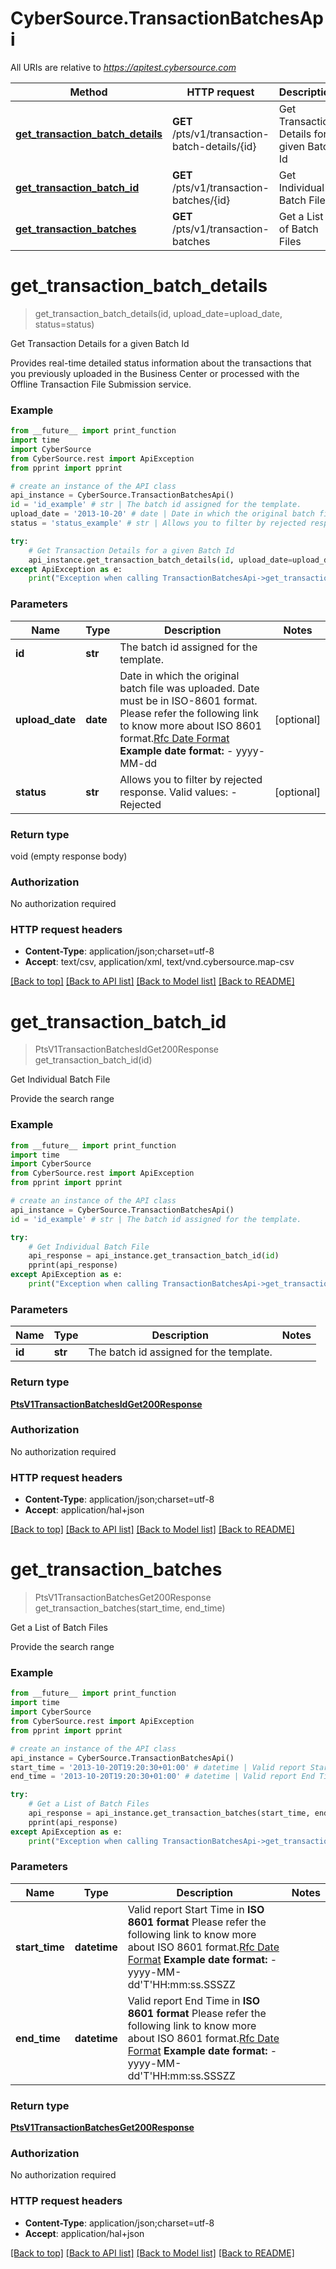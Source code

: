 # CyberSource.TransactionBatchesApi

All URIs are relative to *https://apitest.cybersource.com*

Method | HTTP request | Description
------------- | ------------- | -------------
[**get_transaction_batch_details**](TransactionBatchesApi.md#get_transaction_batch_details) | **GET** /pts/v1/transaction-batch-details/{id} | Get Transaction Details for a given Batch Id
[**get_transaction_batch_id**](TransactionBatchesApi.md#get_transaction_batch_id) | **GET** /pts/v1/transaction-batches/{id} | Get Individual Batch File
[**get_transaction_batches**](TransactionBatchesApi.md#get_transaction_batches) | **GET** /pts/v1/transaction-batches | Get a List of Batch Files


# **get_transaction_batch_details**
> get_transaction_batch_details(id, upload_date=upload_date, status=status)

Get Transaction Details for a given Batch Id

Provides real-time detailed status information about the transactions that you previously uploaded in the Business Center or processed with the Offline Transaction File Submission service. 

### Example 
```python
from __future__ import print_function
import time
import CyberSource
from CyberSource.rest import ApiException
from pprint import pprint

# create an instance of the API class
api_instance = CyberSource.TransactionBatchesApi()
id = 'id_example' # str | The batch id assigned for the template.
upload_date = '2013-10-20' # date | Date in which the original batch file was uploaded. Date must be in ISO-8601 format. Please refer the following link to know more about ISO 8601 format.[Rfc Date Format](https://xml2rfc.tools.ietf.org/public/rfc/html/rfc3339.html#anchor14) **Example date format:**  - yyyy-MM-dd  (optional)
status = 'status_example' # str | Allows you to filter by rejected response.  Valid values: - Rejected  (optional)

try: 
    # Get Transaction Details for a given Batch Id
    api_instance.get_transaction_batch_details(id, upload_date=upload_date, status=status)
except ApiException as e:
    print("Exception when calling TransactionBatchesApi->get_transaction_batch_details: %s\n" % e)
```

### Parameters

Name | Type | Description  | Notes
------------- | ------------- | ------------- | -------------
 **id** | **str**| The batch id assigned for the template. | 
 **upload_date** | **date**| Date in which the original batch file was uploaded. Date must be in ISO-8601 format. Please refer the following link to know more about ISO 8601 format.[Rfc Date Format](https://xml2rfc.tools.ietf.org/public/rfc/html/rfc3339.html#anchor14) **Example date format:**  - yyyy-MM-dd  | [optional] 
 **status** | **str**| Allows you to filter by rejected response.  Valid values: - Rejected  | [optional] 

### Return type

void (empty response body)

### Authorization

No authorization required

### HTTP request headers

 - **Content-Type**: application/json;charset=utf-8
 - **Accept**: text/csv, application/xml, text/vnd.cybersource.map-csv

[[Back to top]](#) [[Back to API list]](../README.md#documentation-for-api-endpoints) [[Back to Model list]](../README.md#documentation-for-models) [[Back to README]](../README.md)

# **get_transaction_batch_id**
> PtsV1TransactionBatchesIdGet200Response get_transaction_batch_id(id)

Get Individual Batch File

Provide the search range

### Example 
```python
from __future__ import print_function
import time
import CyberSource
from CyberSource.rest import ApiException
from pprint import pprint

# create an instance of the API class
api_instance = CyberSource.TransactionBatchesApi()
id = 'id_example' # str | The batch id assigned for the template.

try: 
    # Get Individual Batch File
    api_response = api_instance.get_transaction_batch_id(id)
    pprint(api_response)
except ApiException as e:
    print("Exception when calling TransactionBatchesApi->get_transaction_batch_id: %s\n" % e)
```

### Parameters

Name | Type | Description  | Notes
------------- | ------------- | ------------- | -------------
 **id** | **str**| The batch id assigned for the template. | 

### Return type

[**PtsV1TransactionBatchesIdGet200Response**](PtsV1TransactionBatchesIdGet200Response.md)

### Authorization

No authorization required

### HTTP request headers

 - **Content-Type**: application/json;charset=utf-8
 - **Accept**: application/hal+json

[[Back to top]](#) [[Back to API list]](../README.md#documentation-for-api-endpoints) [[Back to Model list]](../README.md#documentation-for-models) [[Back to README]](../README.md)

# **get_transaction_batches**
> PtsV1TransactionBatchesGet200Response get_transaction_batches(start_time, end_time)

Get a List of Batch Files

Provide the search range

### Example 
```python
from __future__ import print_function
import time
import CyberSource
from CyberSource.rest import ApiException
from pprint import pprint

# create an instance of the API class
api_instance = CyberSource.TransactionBatchesApi()
start_time = '2013-10-20T19:20:30+01:00' # datetime | Valid report Start Time in **ISO 8601 format** Please refer the following link to know more about ISO 8601 format.[Rfc Date Format](https://xml2rfc.tools.ietf.org/public/rfc/html/rfc3339.html#anchor14)   **Example date format:**   - yyyy-MM-dd'T'HH:mm:ss.SSSZZ 
end_time = '2013-10-20T19:20:30+01:00' # datetime | Valid report End Time in **ISO 8601 format** Please refer the following link to know more about ISO 8601 format.[Rfc Date Format](https://xml2rfc.tools.ietf.org/public/rfc/html/rfc3339.html#anchor14)   **Example date format:**   - yyyy-MM-dd'T'HH:mm:ss.SSSZZ 

try: 
    # Get a List of Batch Files
    api_response = api_instance.get_transaction_batches(start_time, end_time)
    pprint(api_response)
except ApiException as e:
    print("Exception when calling TransactionBatchesApi->get_transaction_batches: %s\n" % e)
```

### Parameters

Name | Type | Description  | Notes
------------- | ------------- | ------------- | -------------
 **start_time** | **datetime**| Valid report Start Time in **ISO 8601 format** Please refer the following link to know more about ISO 8601 format.[Rfc Date Format](https://xml2rfc.tools.ietf.org/public/rfc/html/rfc3339.html#anchor14)   **Example date format:**   - yyyy-MM-dd&#39;T&#39;HH:mm:ss.SSSZZ  | 
 **end_time** | **datetime**| Valid report End Time in **ISO 8601 format** Please refer the following link to know more about ISO 8601 format.[Rfc Date Format](https://xml2rfc.tools.ietf.org/public/rfc/html/rfc3339.html#anchor14)   **Example date format:**   - yyyy-MM-dd&#39;T&#39;HH:mm:ss.SSSZZ  | 

### Return type

[**PtsV1TransactionBatchesGet200Response**](PtsV1TransactionBatchesGet200Response.md)

### Authorization

No authorization required

### HTTP request headers

 - **Content-Type**: application/json;charset=utf-8
 - **Accept**: application/hal+json

[[Back to top]](#) [[Back to API list]](../README.md#documentation-for-api-endpoints) [[Back to Model list]](../README.md#documentation-for-models) [[Back to README]](../README.md)

